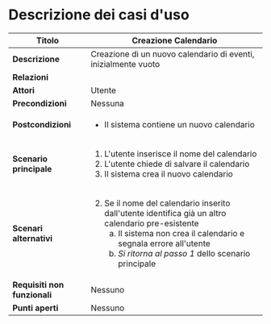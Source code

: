 Descrizione dei casi d'uso
===

Titolo | Creazione Calendario
--- | ---
**Descrizione** | Creazione di un nuovo calendario di eventi, inizialmente vuoto
**Relazioni** | 
**Attori** | Utente
**Precondizioni** | Nessuna
**Postcondizioni** | <ul><li>Il sistema contiene un nuovo calendario</li></ul>
**Scenario principale** | <ol><li>L'utente inserisce il nome del calendario</li><li>L'utente chiede di salvare il calendario</li><li>Il sistema crea il nuovo calendario</li></ol>
**Scenari alternativi** | <ol start="2"><li>Se il nome del calendario inserito dall'utente identifica già un altro calendario pre-esistente<ol type="a"><li>Il sistema non crea il calendario e segnala errore all'utente</li> <li>*Si ritorna al passo 1* dello scenario principale</li></ol></li></ol>
**Requisiti non funzionali** | Nessuno
**Punti aperti** | Nessuno

